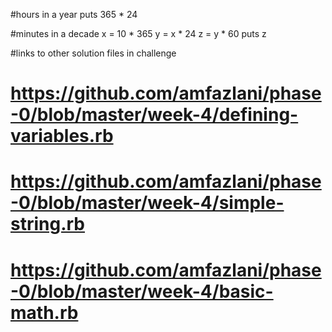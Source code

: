 
#hours in a year
puts 365 * 24

#minutes in a decade
x = 10 * 365
y = x * 24
z = y * 60
puts z

<!--

What does puts do?

  Puts is used to print something to the screen. However, unlike p it does not return any value, the only value puts returns is nil. Also unlike print, it adds a newline character.

What is an integer? What is a float?

  An integer is a number that does not have a decimal point (3,12,5,100). A float is a number that does have a decimal point (8.59).

What is the difference between float and integer division? How would you explain the difference to someone who doesn't know anything about programming?

  The difference between integer and float division is that when you divide two floats you are returned a float, when you devide two integers you are returned a integer. When you devide an integer and a float you are returned a float.
 -->
<!--

How does Ruby handle addition, subtraction, multiplication, and division of numbers?
Ruby is very good in handling basic arthimitc operations such as the one listed in this question. You would need to use +, -, *, and / in order to perform these operations.

What is the difference between integers and floats?
An integer is a number without a decimal point. A float is a number with a decimal point.

What is the difference between integer and float division?
When you divide two integer numbers you are returned an integer. When you divide two float numbers you are returned a float. However, if you divide a float number with an integer number you are also returned a float.

What are strings? Why and when would you use them?
String are a combination of words or sentences in Ruby. A string is denoted by using double quotes or single quotes. Strings are mostly used in the form of a question usually promting the user for an answer. You would use strings to get input from the user, or return an output the user in the form of a phrase.

What are local variables? Why and when would you use them?
Local variables are variables that have a specifc scope. They are created by using the name of the variable followed by the = sign and then the value the variable should hold. They are very helpful when performing math operations or when creating a method.

How was this challenge? Did you get a good review of some of the basics?
This challenge went pretty well. I feel like I was able to review most of the basics that I learned in my prepartion for the Dev Bootcamp interview.
 -->

#links to other solution files in challenge

# https://github.com/amfazlani/phase-0/blob/master/week-4/defining-variables.rb
# https://github.com/amfazlani/phase-0/blob/master/week-4/simple-string.rb
# https://github.com/amfazlani/phase-0/blob/master/week-4/basic-math.rb



